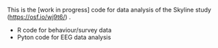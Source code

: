 This is the [work in progress] code for data analysis of the Skyline study (https://osf.io/wj9t6/) .

- R code for behaviour/survey data
- Pyton code for EEG data analysis


